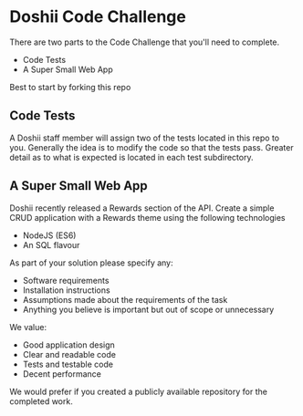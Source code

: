 # Doshii Code Challenge

There are two parts to the Code Challenge that you'll need to complete.
- Code Tests
- A Super Small Web App

Best to start by forking this repo

## Code Tests

A Doshii staff member will assign two of the tests located in this repo to you. Generally the idea is to modify the code so that the tests pass. Greater detail as to what is expected is located in each test subdirectory.

## A Super Small Web App

Doshii recently released a Rewards section of the API. Create a simple CRUD application with a Rewards theme using the following technologies
- NodeJS (ES6)
- An SQL flavour

As part of your solution please specify any:
 - Software requirements
 - Installation instructions
 - Assumptions made about the requirements of the task
 - Anything you believe is important but out of scope or unnecessary

We value:
 - Good application design
 - Clear and readable code
 - Tests and testable code
 - Decent performance

We would prefer if you created a publicly available repository for the completed work.
